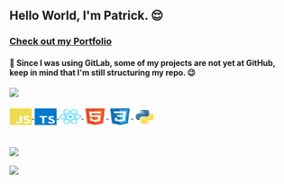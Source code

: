 
## Hello World, I'm Patrick. 😌

  

### [Check out my Portfolio](https://patrick-nekel.vercel.app/)

  

#### 🚧 Since I was using GitLab, some of my projects are not yet at GitHub, keep in mind that I'm still structuring my repo. 😉

  
  

<div>

<a  href="https://github.com/nekelpatrick">

<img  height="180em"  src="https://github-readme-stats.vercel.app/api/top-langs/?username=nekelpatrick&layout=compact&langs_count=7&theme=tokyonight"/>

</div>

  

<div  style="display: inline_block"><br>

<img  align="center"  alt="Patrick-Js"  height="30"  width="40"  src="https://raw.githubusercontent.com/devicons/devicon/master/icons/javascript/javascript-plain.svg">

<img  align="center"  alt="Patrick-Ts"  height="30"  width="40"  src="https://raw.githubusercontent.com/devicons/devicon/master/icons/typescript/typescript-plain.svg">

<img  align="center"  alt="Patrick-React"  height="30"  width="40"  src="https://raw.githubusercontent.com/devicons/devicon/master/icons/react/react-original.svg">

<img  align="center"  alt="Patrick-HTML"  height="30"  width="40"  src="https://raw.githubusercontent.com/devicons/devicon/master/icons/html5/html5-original.svg">

<img  align="center"  alt="Patrick-CSS"  height="30"  width="40"  src="https://raw.githubusercontent.com/devicons/devicon/master/icons/css3/css3-original.svg">

<img  align="center"  alt="Patrick-Python"  height="30"  width="40"  src="https://raw.githubusercontent.com/devicons/devicon/master/icons/python/python-original.svg">

  

</div>

  

#

  

<div>

<a  href  =  "mailto:nekelpatrick@gmail.com"><img  src="https://img.shields.io/badge/Gmail-D14836?style=for-the-badge&logo=gmail&logoColor=white"  target="_blank"></a>

<a  href="https://www.linkedin.com/in/nekelpatrick/"  target="_blank"><img  src="https://img.shields.io/badge/-LinkedIn-%230077B5?style=for-the-badge&logo=linkedin&logoColor=white"  target="_blank"></a>

  

</div>